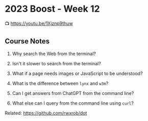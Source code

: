 # 2023 Boost - Week 12

📺 <https://youtu.be/1Xjznp9thuw>

## Course Notes

1. Why search the Web from the terminal?



1. Isn't it slower to search from the terminal?



1. What if a page needs images or JavaScript to be understood?



1. What is the difference between `lynx` and `w3m`?



1. Can I get answers from ChatGPT from the command line?



1. What else can I query from the command line using `curl`?




Related:
<https://github.com/rwxrob/dot>